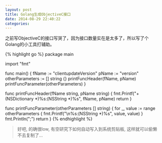 ```yaml
---
layout: post
title: Golang生成ObjectiveC接口
date: 2014-08-29 22:40:22
categories:
---
```

之前写ObjectiveC的接口写哭了，因为接口数量实在是太多了，所以写了个Golang的小工具打辅助。

{% highlight go %}
package main

import "fmt"

func main() {
    fName := "clientupdateVersion"
    pName := "version"
    otherParameters := [] string {}
    printFuncHeader(fName, pName)
    printFuncParameter(otherParameters)
}

func printFuncHeader(fName string, pName string) {
    fmt.Printf("+ (NSDictionary *)%s:(NSString *)%s", fName, pName)
    return
}

func printFuncParameter(otherParameters [] string) {
    for _, value := range otherParameters {
        fmt.Printf("\n%s:(NSString *)%s", value, value)
    }
    fmt.Println(";")
    return
}
{% endhighlight %}

> 好吧, 的确很low, 有空研究下如何自动写入到系统剪贴板, 这样就可以偷懒不去复制了...
